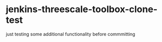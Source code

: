 # jenkins-threescale-toolbox-clone-test
just testing some additional functionality before commmitting
